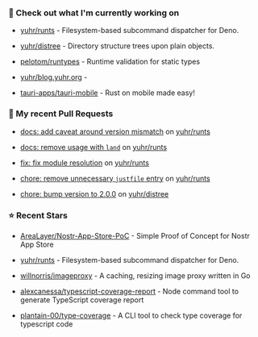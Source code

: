 ### 👷 Check out what I'm currently working on



- [yuhr/runts](https://github.com/yuhr/runts) - Filesystem-based subcommand dispatcher for Deno.

- [yuhr/distree](https://github.com/yuhr/distree) - Directory structure trees upon plain objects.

- [pelotom/runtypes](https://github.com/pelotom/runtypes) - Runtime validation for static types

- [yuhr/blog.yuhr.org](https://github.com/yuhr/blog.yuhr.org) - 

- [tauri-apps/tauri-mobile](https://github.com/tauri-apps/tauri-mobile) - Rust on mobile made easy!

### 🔨 My recent Pull Requests



- [docs: add caveat around version mismatch](https://github.com/yuhr/runts/pull/4) on [yuhr/runts](https://github.com/yuhr/runts)

- [docs: remove usage with `land`](https://github.com/yuhr/runts/pull/3) on [yuhr/runts](https://github.com/yuhr/runts)

- [fix: fix module resolution](https://github.com/yuhr/runts/pull/2) on [yuhr/runts](https://github.com/yuhr/runts)

- [chore: remove unnecessary `justfile` entry](https://github.com/yuhr/runts/pull/1) on [yuhr/runts](https://github.com/yuhr/runts)

- [chore: bump version to 2.0.0](https://github.com/yuhr/distree/pull/5) on [yuhr/distree](https://github.com/yuhr/distree)

### ⭐ Recent Stars



- [AreaLayer/Nostr-App-Store-PoC](https://github.com/AreaLayer/Nostr-App-Store-PoC) - Simple  Proof of Concept for Nostr App Store 

- [yuhr/runts](https://github.com/yuhr/runts) - Filesystem-based subcommand dispatcher for Deno.

- [willnorris/imageproxy](https://github.com/willnorris/imageproxy) - A caching, resizing image proxy written in Go

- [alexcanessa/typescript-coverage-report](https://github.com/alexcanessa/typescript-coverage-report) - Node command tool to generate TypeScript coverage report

- [plantain-00/type-coverage](https://github.com/plantain-00/type-coverage) - A CLI tool to check type coverage for typescript code